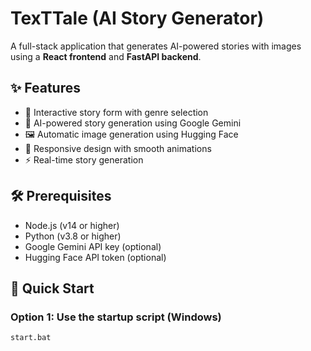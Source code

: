 # TexTTale (AI Story Generator)

A full-stack application that generates AI-powered stories with images using a **React frontend** and **FastAPI backend**.

## ✨ Features

- 🎨 Interactive story form with genre selection  
- 🤖 AI-powered story generation using Google Gemini  
- 🖼️ Automatic image generation using Hugging Face  
- 📱 Responsive design with smooth animations  
- ⚡ Real-time story generation  

## 🛠️ Prerequisites

- Node.js (v14 or higher)  
- Python (v3.8 or higher)  
- Google Gemini API key (optional)  
- Hugging Face API token (optional)  

## 🚀 Quick Start

### Option 1: Use the startup script (Windows)

```bash
start.bat
